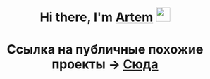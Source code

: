 <h1 align="center">Hi there, I'm <a href="https://daniilshat.ru/" target="_blank">Artem</a> 
<img src="https://github.com/blackcater/blackcater/raw/main/images/Hi.gif" height="32"/></h1>
<h1 align="center">Ссылка на публичные похожие проекты -> <a href="https://github.com/xxxXalleNxxx/ShowRoom-API" target="_blank">Сюда</a> 

